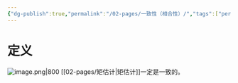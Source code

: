 ```yaml
---
{"dg-publish":true,"permalink":"/02-pages/一致性（相合性）/","tags":["personal/blog","概率论","概念"]}
---
```


# 定义
![image.png|800](https://yelanyanyu-img-bed.oss-cn-hangzhou.aliyuncs.com/img/blog/2024/06/20240623171707.png)
[[02-pages/矩估计\|矩估计]]一定是一致的。
